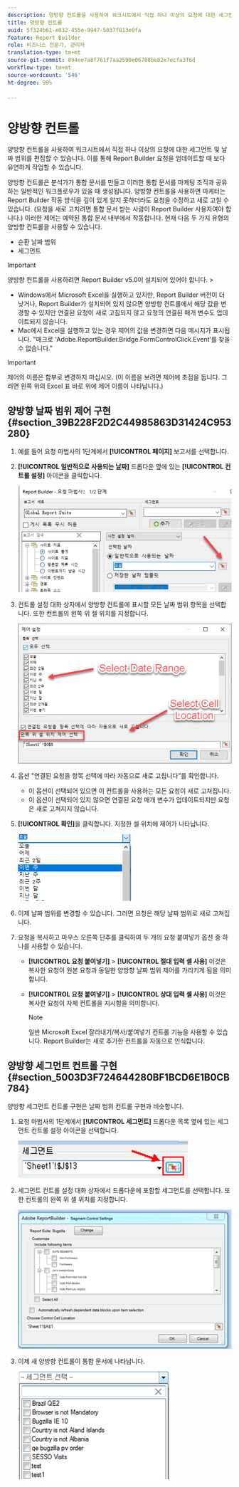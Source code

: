 ```yaml
---
description: 양방향 컨트롤을 사용하여 워크시트에서 직접 하나 이상의 요청에 대한 세그먼트 및 날짜 범위를 편집할 수 있습니다. 이를 통해 Report Builder 요청을 업데이트할 때 보다 유연하게 작업할 수 있습니다.
title: 양방향 컨트롤
uuid: 5f324b61-e032-455e-9947-5037f013e0fa
feature: Report Builder
role: 비즈니스 전문가, 관리자
translation-type: tm+mt
source-git-commit: 894ee7a8f761f7aa2590e06708be82e7ecfa3f6d
workflow-type: tm+mt
source-wordcount: '546'
ht-degree: 99%

---
```



# 양방향 컨트롤

양방향 컨트롤을 사용하여 워크시트에서 직접 하나 이상의 요청에 대한 세그먼트 및 날짜 범위를 편집할 수 있습니다. 이를 통해 Report Builder 요청을 업데이트할 때 보다 유연하게 작업할 수 있습니다.

양방향 컨트롤은 분석가가 통합 문서를 만들고 이러한 통합 문서를 마케팅 조직과 공유하는 일반적인 워크플로우가 있을 때 생성됩니다. 양방향 컨트롤을 사용하면 마케터는 Report Builder 작동 방식을 깊이 있게 알지 못하더라도 요청을 수정하고 새로 고칠 수 있습니다. (요청을 새로 고치려면 통합 문서 받는 사람이 Report Builder 사용자여야 합니다.) 이러한 제어는 예약된 통합 문서 내부에서 작동합니다. 현재 다음 두 가지 유형의 양방향 컨트롤을 사용할 수 있습니다.

* 순환 날짜 범위
* 세그먼트

>[!IMPORTANT]
>
>양방향 컨트롤을 사용하려면 Report Builder v5.0이 설치되어 있어야 합니다. >
>* Windows에서 Microsoft Excel을 실행하고 있지만, Report Builder 버전이 더 낮거나, Report Builder가 설치되어 있지 않으면 양방향 컨트롤에서 해당 값을 변경할 수 있지만 연결된 요청이 새로 고침되지 않고 요청의 연결된 매개 변수도 업데이트되지 않습니다.
>* Mac에서 Excel을 실행하고 있는 경우 제어의 값을 변경하면 다음 메시지가 표시됩니다. &quot;매크로 ‘Adobe.ReportBuilder.Bridge.FormControlClick.Event’를 찾을 수 없습니다.&quot;

>



>[!IMPORTANT]
>
>제어의 이름은 함부로 변경하지 마십시오. (이 이름을 보려면 제어에 초점을 둡니다. 그러면 왼쪽 위의 Excel 표 바로 위에 제어 이름이 나타납니다.)

## 양방향 날짜 범위 제어 구현 {#section_39B228F2D2C44985863D31424C953280}

1. 예를 들어 요청 마법사의 1단계에서 **[!UICONTROL 페이지]** 보고서를 선택합니다.
1. **[!UICONTROL 일반적으로 사용되는 날짜]** 드롭다운 옆에 있는 **[!UICONTROL 컨트롤 설정]** 아이콘을 클릭합니다.

   ![](assets/date_range_control.png)

1. 컨트롤 설정 대화 상자에서 양방향 컨트롤에 표시할 모든 날짜 범위 항목을 선택합니다. 또한 컨트롤의 왼쪽 위 셀 위치를 지정합니다.

   ![](assets/control_settings.png)

1. 옵션 &quot;연결된 요청을 항목 선택에 따라 자동으로 새로 고칩니다”를 확인합니다.

   * 이 옵션이 선택되어 있으면 이 컨트롤을 사용하는 모든 요청이 새로 고쳐집니다.
   * 이 옵션이 선택되어 있지 않으면 연결된 요청 매개 변수가 업데이트되지만 요청은 새로 고쳐지지 않습니다.

1. **[!UICONTROL 확인]**&#x200B;을 클릭합니다. 지정한 셀 위치에 제어가 나타납니다.

   ![](assets/date_range_control_interactive.png)

1. 이제 날짜 범위를 변경할 수 있습니다. 그러면 요청은 해당 날짜 범위로 새로 고쳐집니다.
1. 요청을 복사하고 마우스 오른쪽 단추를 클릭하여 두 개의 요청 붙여넣기 옵션 중 하나를 사용할 수 있습니다.

   * **[!UICONTROL 요청 붙여넣기]** > **[!UICONTROL 절대 입력 셀 사용]** 이것은 복사한 요청이 원본 요청과 동일한 양방향 날짜 범위 제어를 가리키게 됨을 의미합니다.

   * **[!UICONTROL 요청 붙여넣기]** > **[!UICONTROL 상대 입력 셀 사용]** 이것은 복사한 요청이 자체 컨트롤을 지시함을 의미합니다.

      >[!NOTE]
      >
      >일반 Microsoft Excel 잘라내기/복사/붙여넣기 컨트롤 기능을 사용할 수 있습니다. Report Builder는 새로 추가한 컨트롤을 자동으로 인식합니다.

## 양방향 세그먼트 컨트롤 구현 {#section_5003D3F724644280BF1BCD6E1B0CB784}

양방향 세그먼트 컨트롤 구현은 날짜 범위 컨트롤 구현과 비슷합니다.

1. 요청 마법사의 1단계에서 **[!UICONTROL 세그먼트]** 드롭다운 목록 옆에 있는 세그먼트 컨트롤 설정 아이콘을 선택합니다.

   ![](assets/segment_interactive_1.png)

1. 세그먼트 컨트롤 설정 대화 상자에서 드롭다운에 포함할 세그먼트를 선택합니다. 또한 컨트롤의 왼쪽 위 셀 위치를 지정합니다.

   ![](assets/segment_drop_down_properties.png)

1. 이제 새 양방향 컨트롤이 통합 문서에 나타납니다.

   ![](assets/segment_interactive_3.png)

